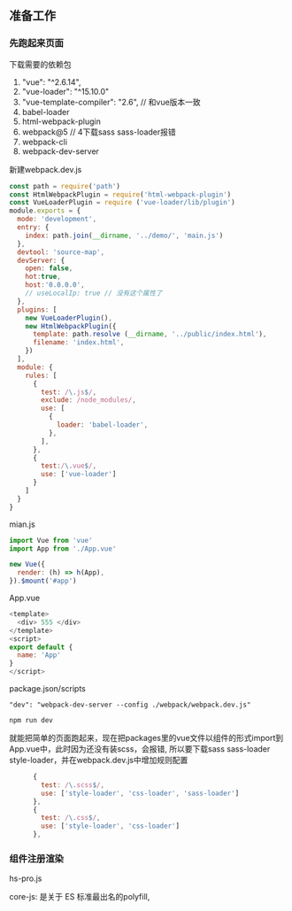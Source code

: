 ## 准备工作

### 先跑起来页面

下载需要的依赖包

1. "vue": "^2.6.14",
2. "vue-loader": "^15.10.0"
3. "vue-template-compiler": "2.6",  // 和vue版本一致
4. babel-loader
5. html-webpack-plugin
6. webpack@5  // 4下载sass sass-loader报错
7. webpack-cli
8. webpack-dev-server

新建webpack.dev.js

```javascript
const path = require('path')
const HtmlWebpackPlugin = require('html-webpack-plugin')
const VueLoaderPlugin = require ('vue-loader/lib/plugin')
module.exports = {
  mode: 'development',
  entry: {
    index: path.join(__dirname, '../demo/', 'main.js')
  },
  devtool: 'source-map',
  devServer: {
    open: false,
    hot:true,
    host:'0.0.0.0',
    // useLocalIp: true // 没有这个属性了
  },
  plugins: [
    new VueLoaderPlugin(),
    new HtmlWebpackPlugin({
      template: path.resolve (__dirname, '../public/index.html'),
      filename: 'index.html',
    })
  ],
  module: {
    rules: [
      {
        test: /\.js$/,
        exclude: /node_modules/,
        use: [
          {
            loader: 'babel-loader',
          },
        ],
      },
      {
        test:/\.vue$/,
        use: ['vue-loader']
      }
    ]
  }
}
```

mian.js

```javascript
import Vue from 'vue'
import App from './App.vue'

new Vue({
  render: (h) => h(App),
}).$mount('#app')

```

App.vue

```javascript
<template>
  <div> 555 </div>
</template>
<script>
export default {
  name: 'App'
}
</script>
```

package.json/scripts

`"dev": "webpack-dev-server --config ./webpack/webpack.dev.js"`

`npm run dev`

就能把简单的页面跑起来，现在把packages里的vue文件以组件的形式import到App.vue中，此时因为还没有装scss，会报错, 所以要下载sass sass-loader style-loader，并在webpack.dev.js中增加规则配置

```javascript
      {
        test: /\.scss$/,
        use: ['style-loader', 'css-loader', 'sass-loader']
      },
      {
        test: /\.css$/,
        use: ['style-loader', 'css-loader']
      },
```

### 组件注册渲染

hs-pro.js

core-js: 是关于 ES 标准最出名的polyfill,
